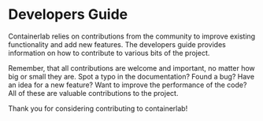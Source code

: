 # Developers Guide

Containerlab relies on contributions from the community to improve existing functionality and add new features. The developers guide provides information on how to contribute to various bits of the project.

Remember, that all contributions are welcome and important, no matter how big or small they are. Spot a typo in the documentation? Found a bug? Have an idea for a new feature? Want to improve the performance of the code? All of these are valuable contributions to the project.

Thank you for considering contributing to containerlab!
